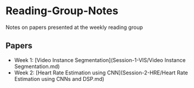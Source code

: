 # Reading-Group-Notes

Notes on papers presented at the weekly reading group

## Papers
- Week 1: [Video Instance Segmentation](Session-1-VIS/Video Instance Segmentation.md)
- Week 2: [Heart Rate Estimation using CNN](Session-2-HRE/Heart Rate Estimation using CNNs and DSP.md)